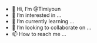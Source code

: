- 👋 Hi, I’m @Timiyoun
- 👀 I’m interested in ...
- 🌱 I’m currently learning ...
- 💞️ I’m looking to collaborate on ...
- 📫 How to reach me ...

<!---
Timiyoun/Timiyoun is a ✨ special ✨ repository because its `README.md` (this file) appears on your GitHub profile.
You can click the Preview link to take a look at your changes.
--->
